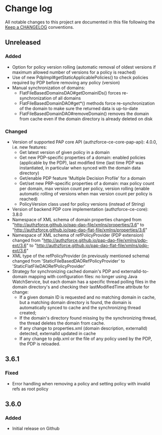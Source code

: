 # Change log
All notable changes to this project are documented in this file following the [Keep a CHANGELOG](http://keepachangelog.com) conventions.

## Unreleased
### Added
- Option for policy version rolling (automatic removal of oldest versions if maximum allowed number of versions for a policy is reached)
- Use of new PdpImpl#getStaticApplicablePolicies() to check policies required by PDP before removing any policy (version)
- Manual synchronization of domains:
  - FlatFileBasedDomainsDAO#getDomainIDs() forces re-synchronization of all domains
  - FlatFileBasedDomainDAO#get*() methods force re-synchronization of the domain to make sure the returned data is up-to-date
  - FlatFileBasedDomainDAO#removeDomain() removes the domain from cache even if the domain directory is already deleted on disk

### Changed
- Version of supported PAP core API (authzforce-ce-core-pap-api): 4.0.0, i.e. new features:
	- Get latest version of given policy in a domain
	- Get new PDP-specific properties of a domain: enabled policies (applicable by the PDP), last modified time (last time PDP was instantiated, in particular when synced with the domain data directory)
	- Get/enable PDP feature 'Multiple Decision Profile' for a domain
	- Get/set new PRP-specific properties of a domain: max policy count per domain, max version count per policy,  version rolling (enable automatic rolling of versions when max version count per policy is reached)
	- PolicyVersion class used for policy versions (instead of String)
- Version of backend PDP core implementation (authzforce-ce-core): 3.8.0
- Namespace of XML schema of domain properties changed from "http://authzforce.github.io/pap-dao-file/xmlns/properties/3.6" to "http://authzforce.github.io/pap-dao-flat-file/xmlns/properties/3.6"
- Namespace of XML schema of refPolicyProvider (PDP extension) changed from "http://authzforce.github.io/pap-dao-file/xmlns/pdp-ext/3.6" to "http://authzforce.github.io/pap-dao-flat-file/xmlns/pdp-ext/3.6"
- XML type of the refPolicyProvider (in previously mentioned schema) changed from 'StaticFileBasedDAORefPolicyProvider' to 'StaticFlatFileDAORefPolicyProvider'
- Strategy for synchronizing cached domain's PDP and externalId-to-domain mapping with configuration files: no longer using Java WatchService, but each domain has a specific thread polling files in the domain directory's and checking their lastModifiedTime attribute for change:
  - If a given domain ID is requested and no matching domain in cache, but a matching domain directory is found, the domain is automatically synced to cache and the synchronizing thread created;
  - If the domain's directory found missing by the synchronizing thread, the thread deletes the domain from cache.
  - If any change to properties.xml (domain description, externalId) detected, externalId updated in cache
  - If any change to pdp.xml or the file of any policy used by the PDP, the PDP is reloaded.


## 3.6.1
### Fixed
- Error handling when removing a policy and setting policy with invalid refs as root policy

## 3.6.0
### Added
- Initial release on Github



